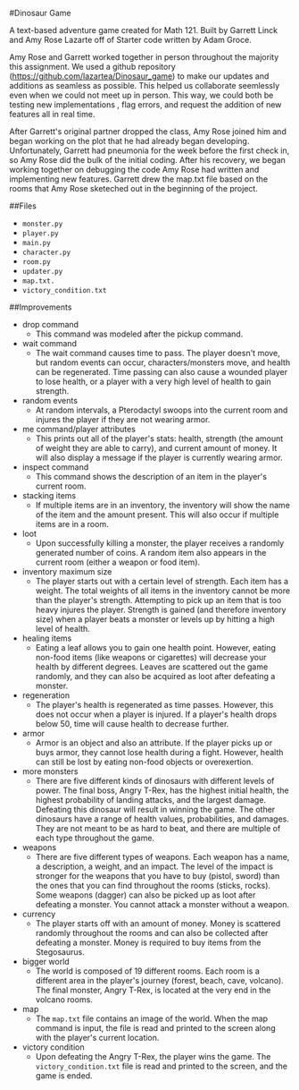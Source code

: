 #Dinosaur Game

A text-based adventure game created for Math 121. Built by Garrett Linck and Amy Rose Lazarte off of Starter code written by Adam Groce. 

Amy Rose and Garrett worked together in person throughout the majority this assignment. We used a github repository (https://github.com/lazartea/Dinosaur_game) to make our updates and additions as seamless as possible. This helped us collaborate seemlessly even when we could not meet up in person. This way, we could both be testing new implementations , flag errors, and request the addition of new features all in real time.

After Garrett's original partner dropped the class, Amy Rose joined him and began working on the plot that he had already began developing. Unfortunately, Garrett had pneumonia for the week before the first check in, so Amy Rose did the bulk of the initial coding. After his recovery, we began working together on debugging the code Amy Rose had written and implementing new features. Garrett drew the map.txt file based on the rooms that Amy Rose sketeched out in the beginning of the project. 


##Files
- `monster.py`
- `player.py`
- `main.py`
- `character.py`
- `room.py`
- `updater.py`
- `map.txt.`
- `victory_condition.txt`


##Improvements
- drop command
  - This command was modeled after the pickup command.
- wait command 
  - The wait command causes time to pass. The player doesn't move, but random events can occur, characters/monsters move, and health can be regenerated. Time passing can also cause a wounded player to lose health, or a player with a very high level of health to gain strength.  
- random events
  - At random intervals, a Pterodactyl swoops into the current room and injures the player if they are not wearing armor. 
- me command/player attributes
  - This prints out all of the player's stats: health, strength (the amount of weight they are able to carry), and current amount of money. It will also display a message if the player is currently wearing armor. 
- inspect command 
  - This command shows the description of an item in the player's current room.
- stacking items 
  - If multiple items are in an inventory, the inventory will show the name of the item and the amount present. This will also occur if multiple items are in a room.
- loot
  - Upon successfully killing a monster, the player receives a randomly generated number of coins. A random item also appears in the current room (either a weapon or food item).
- inventory maximum size 
  - The player starts out with a certain level of strength. Each item has a weight. The total weights of all items in the inventory cannot be more than the player's strength. Attempting to pick up an item that is too heavy injures the player. Strength is gained (and therefore inventory size) when a player beats a monster or levels up by hitting a high level of health. 
- healing items 
  - Eating a leaf allows you to gain one health point. However, eating non-food items (like weapons or cigarettes) will decrease your health by different degrees. Leaves are scattered out the game randomly, and they can also be acquired as loot after defeating a monster.
- regeneration 
  - The player's health is regenerated as time passes. However, this does not occur when a player is injured. If a player's health drops below 50, time will cause health to decrease further. 
- armor 
  - Armor is an object and also an attribute. If the player picks up or buys armor, they cannot lose health during a fight. However, health can still be lost by eating non-food objects or overexertion. 
- more monsters 
  - There are five different kinds of dinosaurs with different levels of power. The final boss, Angry T-Rex, has the highest initial health, the highest probability of landing attacks, and the largest damage. Defeating this dinosaur will result in winning the game. The other dinosaurs have a range of health values, probabilities, and damages. They are not meant to be as hard to beat, and there are multiple of each type throughout the game.
- weapons 
  - There are five different types of weapons. Each weapon has a name, a description, a weight, and an impact. The level of the impact is stronger for the weapons that you have to buy (pistol, sword) than the ones that you can find throughout the rooms (sticks, rocks). Some weapons (dagger) can also be picked up as loot after defeating a monster. You cannot attack a monster without a weapon.
- currency 
  - The player starts off with an amount of money. Money is scattered randomly throughout the rooms and can also be collected after defeating a monster. Money is required to buy items from the Stegosaurus.
- bigger world 
  - The world is composed of 19 different rooms. Each room is a different area in the player's journey (forest, beach, cave, volcano). The final monster, Angry T-Rex, is located at the very end in the volcano rooms.
- map
  - The `map.txt` file contains an image of the world. When the map command is input, the file is read and printed to the screen along with the player's current location.
- victory condition
  - Upon defeating the Angry T-Rex, the player wins the game. The `victory_condition.txt` file is read and printed to the screen, and the game is ended.





